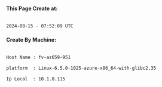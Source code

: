 
   
#### This Page Create at:

```bash

2024-08-15 - 07:52:09 UTC

```

#### Create By Machine:

```bash

Host Name : fv-az659-951

platform  : Linux-6.5.0-1025-azure-x86_64-with-glibc2.35

Ip Local  : 10.1.0.115

```


